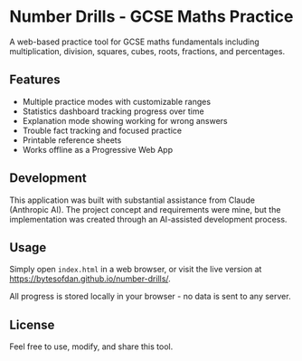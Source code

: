 # Number Drills - GCSE Maths Practice

A web-based practice tool for GCSE maths fundamentals including multiplication, division, squares, cubes, roots, fractions, and percentages.

## Features
- Multiple practice modes with customizable ranges
- Statistics dashboard tracking progress over time
- Explanation mode showing working for wrong answers
- Trouble fact tracking and focused practice
- Printable reference sheets
- Works offline as a Progressive Web App

## Development
This application was built with substantial assistance from Claude (Anthropic AI). The project concept and requirements were mine, but the implementation was created through an AI-assisted development process.

## Usage
Simply open `index.html` in a web browser, or visit the live version at https://bytesofdan.github.io/number-drills/.

All progress is stored locally in your browser - no data is sent to any server.

## License
Feel free to use, modify, and share this tool.
